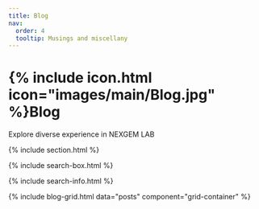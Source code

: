 ```yaml
---
title: Blog
nav:
  order: 4
  tooltip: Musings and miscellany
---
```


# {% include icon.html icon="images/main/Blog.jpg" %}Blog

Explore diverse experience in NEXGEM LAB

{% include section.html %}

{% include search-box.html %}

<!-- {% include tags.html tags=site.tags %} -->

{% include search-info.html %}

{% include blog-grid.html data="posts" component="grid-container" %}
